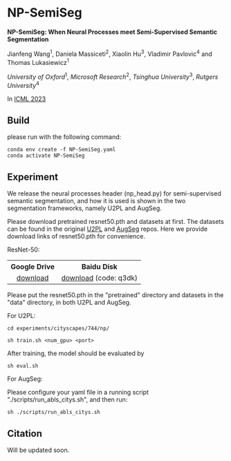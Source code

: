 # NP-SemiSeg 

**NP-SemiSeg: When Neural Processes meet Semi-Supervised Semantic Segmentation**

Jianfeng Wang<sup>1</sup>, Daniela Massiceti<sup>2</sup>, Xiaolin Hu<sup>3</sup>, Vladimir Pavlovic<sup>4</sup> and   Thomas Lukasiewicz<sup>1</sup>

*University of Oxford*<sup>1</sup>, *Microsoft Research*<sup>2</sup>, *Tsinghua University*<sup>3</sup>,  *Rutgers University*<sup>4</sup> 

In [ICML 2023](https://proceedings.mlr.press/v202/wang23x.html)

Build
-----

please run with the following command:


```
conda env create -f NP-SemiSeg.yaml
conda activate NP-SemiSeg
```


Experiment
-----

We release the neural processes header (np_head.py) for semi-supervised semantic segmentation, and how it is used is shown in the two segmentation frameworks, namely U2PL and AugSeg.


Please download pretrained resnet50.pth and datasets at first. The datasets can be found in the original [U2PL](https://github.com/Haochen-Wang409/U2PL#readme) and [AugSeg](https://github.com/ZhenZHAO/AugSeg) repos. Here we provide download links of resnet50.pth for convenience. 

ResNet-50:

<table><tbody>
   <!-- START TABLE -->
   <!-- TABLE HEADER -->
   <th valign="bottom">Google Drive</th>
   <th valign="bottom">Baidu Disk</th>
   <!-- TABLE BODY -->
   <tr>
   <td align="center"><a href="https://drive.google.com/file/d/1O8eV7stVXcjbGyhemEI6Bk4ERiQr8iUN/view?usp=sharing">download</a></td>
   <td align="center"><a href="https://pan.baidu.com/s/1A1m5927elxdmZwkaB9GGNQ">download</a>  (code: q3dk)  </td>
   </tr>
   </tbody></table> 


Please put the resnet50.pth in the "pretrained" directory and datasets in the "data" directory, in both U2PL and AugSeg. 

For U2PL:


```
cd experiments/cityscapes/744/np/

sh train.sh <num_gpu> <port>
```

After training, the model should be evaluated by

```
sh eval.sh
```

For AugSeg:

Please configure your yaml file in a running script "./scripts/run_abls_citys.sh", and then run:

```
sh ./scripts/run_abls_citys.sh
```



Citation
-----

Will be updated soon.
 
